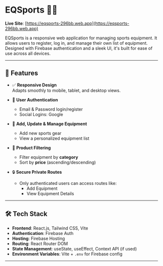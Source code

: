 # EQSports 🏋️‍♂️

**Live Site**: [https://eqsports-296bb.web.app](https://eqsports-296bb.web.app)

EQSports is a responsive web application for managing sports equipment. It allows users to register, log in, and manage their own list of equipment. 
Designed with Firebase authentication and a sleek UI, it's built for ease of use across all devices.

---

## 🚀 Features

- ✅ **Responsive Design**  
  Adapts smoothly to mobile, tablet, and desktop views.

- 🔐 **User Authentication**  
  - Email & Password login/register  
  - Social Logins: Google

- 🧰 **Add, Update & Manage Equipment**  
  - Add new sports gear  
  - View a personalized equipment list

- 🔎 **Product Filtering**  
  - Filter equipment by **category**  
  - Sort by **price** (ascending/descending)

- 🔒 **Secure Private Routes**  
  - Only authenticated users can access routes like:  
    - Add Equipment 
    - View Equipment Details

---

## 🛠️ Tech Stack

- **Frontend**: React.js, Tailwind CSS, Vite
- **Authentication**: Firebase Auth
- **Hosting**: Firebase Hosting
- **Routing**: React Router DOM
- **State Management**: useState, useEffect, Context API (if used)
- **Environment Variables**: Vite + `.env` for Firebase config

---


